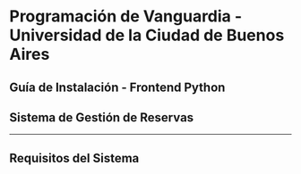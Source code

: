 # Programación de Vanguardia - Universidad de la Ciudad de Buenos Aires
## Guía de Instalación - Frontend Python
## Sistema de Gestión de Reservas

---

## Requisitos del Sistema

